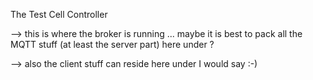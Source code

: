 The Test Cell Controller 

--> this is where the broker is running ... maybe it is best to pack all
the MQTT stuff (at least the server part) here under ?

--> also the client stuff can reside here under I would say :-)
